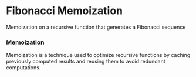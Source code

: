 # Fibonacci Memoization
Memoization on a recursive function that generates a Fibonacci sequence

### Memoization
Memoization is a technique used to optimize recursive functions by caching previously computed results and reusing them to avoid redundant computations.
